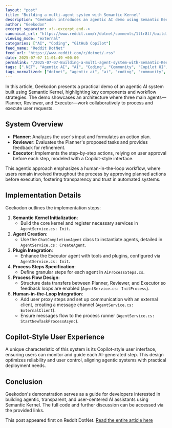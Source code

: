 ```yaml
---
layout: "post"
title: "Building a multi-agent system with Semantic Kernel"
description: "Geekodon introduces an agentic AI demo using Semantic Kernel, featuring planner, reviewer, and executor agents and a Copilot-style human-in-the-loop workflow."
author: "Geekodon"
excerpt_separator: <!--excerpt_end-->
canonical_url: "https://www.reddit.com/r/dotnet/comments/1ltr8tf/building_a_multiagent_system_with_semantic_kernel/"
viewing_mode: "external"
categories: ["AI", "Coding", "GitHub Copilot"]
feed_name: "Reddit DotNet"
feed_url: "https://www.reddit.com/r/dotnet/.rss"
date: 2025-07-07 11:01:49 +00:00
permalink: "/2025-07-07-Building-a-multi-agent-system-with-Semantic-Kernel.html"
tags: [".NET", "Agentic AI", "AI", "Coding", "Community", "Copilot UI", "Executor Agent", "GitHub Copilot", "Human in The Loop", "Planner Agent", "Process Automation", "Reviewer Agent", "Semantic Kernel"]
tags_normalized: ["dotnet", "agentic ai", "ai", "coding", "community", "copilot ui", "executor agent", "github copilot", "human in the loop", "planner agent", "process automation", "reviewer agent", "semantic kernel"]
---
```


In this article, Geekodon presents a practical demo of an agentic AI system built using Semantic Kernel, highlighting key components and workflow strategies. <!--excerpt_end--> The demo showcases an architecture where three main agents—Planner, Reviewer, and Executor—work collaboratively to process and execute user requests.

## System Overview

- **Planner**: Analyzes the user's input and formulates an action plan.
- **Reviewer**: Evaluates the Planner's proposed tasks and provides feedback for refinement.
- **Executor**: Implements the step-by-step actions, relying on user approval before each step, modeled with a Copilot-style interface.

This agentic approach emphasizes a human-in-the-loop workflow, where users remain involved throughout the process by approving planned actions before execution, fostering transparency and trust in automated systems.

## Implementation Details

Geekodon outlines the implementation steps:

1. **Semantic Kernel Initialization**:
   - Build the core kernel and register necessary services in `AgentService.cs: Init`.
2. **Agent Creation**:
   - Use the `ChatCompletionAgent` class to instantiate agents, detailed in `AgentService.cs: CreateAgent`.
3. **Plugin Integration**:
   - Enhance the Executor agent with tools and plugins, configured via `AgentService.cs: Init`.
4. **Process Steps Specification**:
   - Define granular steps for each agent in `AiProcessSteps.cs`.
5. **Process Flow Design**:
   - Structure data transfers between Planner, Reviewer, and Executor so feedback loops are enabled (`AgentService.cs: InitProcess`).
6. **Human-in-the-Loop Integration**:
   - Add user proxy steps and set up communication with an external client, creating a message channel (`AgentService.cs: ExternalClient`).
   - Ensure messages flow to the process runner (`AgentService.cs: StartNewTaskProcessAsync`).

## Copilot-Style User Experience

A unique characteristic of this system is its Copilot-style user interface, ensuring users can monitor and guide each AI-generated step. This design optimizes reliability and user control, aligning agentic systems with practical deployment needs.

## Conclusion

Geekodon's demonstration serves as a guide for developers interested in building agentic, transparent, and user-centered AI assistants using Semantic Kernel. The full code and further discussion can be accessed via the provided links.

This post appeared first on Reddit DotNet. [Read the entire article here](https://www.reddit.com/r/dotnet/comments/1ltr8tf/building_a_multiagent_system_with_semantic_kernel/)
